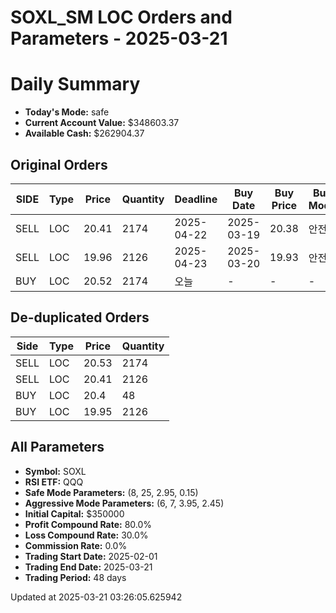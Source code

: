 # SOXL_SM LOC Orders and Parameters - 2025-03-21

# Daily Summary

- **Today's Mode:** safe
- **Current Account Value:** $348603.37
- **Available Cash:** $262904.37

## Original Orders

| SIDE | Type | Price | Quantity | Deadline | Buy Date | Buy Price | Buy Mode |
|------|------|-------|----------|----------|----------|-----------|----------|
| SELL | LOC | 20.41 | 2174 | 2025-04-22 | 2025-03-19 | 20.38 | 안전 |
| SELL | LOC | 19.96 | 2126 | 2025-04-23 | 2025-03-20 | 19.93 | 안전 |
| BUY | LOC | 20.52 | 2174 | 오늘 | - | - | - |

## De-duplicated Orders

| Side | Type | Price | Quantity |
|------|------|-------|----------|
| SELL | LOC | 20.53 | 2174 |
| SELL | LOC | 20.41 | 2126 |
| BUY | LOC | 20.4 | 48 |
| BUY | LOC | 19.95 | 2126 |

## All Parameters

- **Symbol:** SOXL
- **RSI ETF:** QQQ
- **Safe Mode Parameters:** (8, 25, 2.95, 0.15)
- **Aggressive Mode Parameters:** (6, 7, 3.95, 2.45)
- **Initial Capital:** $350000
- **Profit Compound Rate:** 80.0%
- **Loss Compound Rate:** 30.0%
- **Commission Rate:** 0.0%
- **Trading Start Date:** 2025-02-01
- **Trading End Date:** 2025-03-21
- **Trading Period:** 48 days

Updated at 2025-03-21 03:26:05.625942
